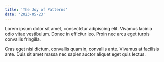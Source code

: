 ```yaml
---
title: 'The Joy of Patterns'
date: '2023-05-23'
---
```


Lorem ipsum dolor sit amet, consectetur adipiscing elit. Vivamus lacinia odio vitae vestibulum. Donec in efficitur leo. Proin nec arcu eget turpis convallis fringilla.

Cras eget nisi dictum, convallis quam in, convallis ante. Vivamus at facilisis ante. Duis sit amet massa nec sapien auctor aliquet eget quis lectus.
